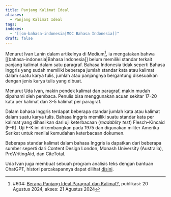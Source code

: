 ```yaml
---
title: Panjang Kalimat Ideal
aliases:
  - Panjang Kalimat Ideal
tags: 
indexes:
  - "[[cm-bahasa-indonesia|MOC Bahasa Indonesia]]"
draft: false
---
```

Menurut Ivan Lanin dalam artikelnya di Medium[^1],  ia mengatakan bahwa [[bahasa-indonesia|Bahasa Indonesia]]  belum memiliki standar terkait panjang kalimat dalam satu paragraf. Bahasa Indonesia tidak seperti Bahasa Inggris yang sudah memiliki beberapa jumlah standar kata atau kalimat dalam suatu karya tulis, jumlah atau panjangnya bergantung disesuaikan dengan jenis karya tulis yang dibuat.

Menurut Uda Ivan, makin pendek kalimat dan paragraf, makin mudah dipahami oleh pembaca. Penulis bisa menggunakan acuan sekitar 17-20 kata per kalimat dan 3-5 kalimat per paragraf.

Dalam bahasa Inggris terdapat beberapa standar jumlah kata atau kalimat dalam suatu karya tulis. Bahasa Inggris memiliki suatu standar kata per kalimat yang dihasilkan dari uji keterbacaan (*readablity test*) Flesch–Kincaid (F–K). Uji F-K ini dikembangkan pada 1975 dan digunakan militer Amerika Serikat untuk menilai kemudahan keterbacaan dokumen.

Beberapa standar kalimat dalam bahasa Inggris ia dapatkan dari beberapa sumber seperti dari Content Design London, Monash University (Australia), ProWritingAid, dan CiteTotal.

Uda Ivan juga membuat sebuah program analisis teks dengan bantuan ChatGPT, histori percakapannya dapat dilihat [disini](https://chatgpt.com/share/22e70cf3-5fde-49d7-a185-32a59923e517).



[^1]:  #604: [Berapa Panjang Ideal Paragraf dan Kalimat?](https://ivanlanin.medium.com/berapa-panjang-ideal-paragraf-dan-kalimat-093ec510a557), publikasi: 20 Agustus 2024, akses: 21 Agustus 2024 